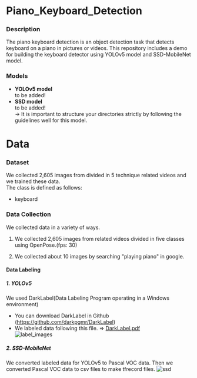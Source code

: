# Piano_Keyboard_Detection
### Description
The piano keyboard detection is an object detection task that detects keyboard on a piano in pictures or videos. This repository includes a demo for building the keyboard detector using YOLOv5 model and SSD-MobileNet model.

### Models
* <b>YOLOv5 model</b><br>
  to be added!<br>
* <b>SSD model</b><br>
  to be added!<br>
  → It is important to structure your directories strictly by following the guidelines well for this model.
 
# Data

### Dataset
We collected 2,605 images from divided in 5 technique related videos and we trained these data.<br>
The class is defined as follows:<br>
* keyboard
 
### Data Collection
We collected data in a variety of ways.<br>
1. We collected 2,605 images from related videos divided in five classes using OpenPose.(fps: 30)<br>

2. We collected about 10 images by searching "playing piano" in google. <br>
#### Data Labeling
##### 1. YOLOv5
We used DarkLabel(Data Labeling Program operating in a Windows environment)
* You can download DarkLabel in Github (https://github.com/darkpgmr/DarkLabel)<br>
* We labeled data following this file. => [DarkLabel.pdf](https://github.com/PSLeon24/Piano_Keyboard_Detection/files/12312493/DarkLabel.pdf) <br>
![label_images](https://github.com/PSLeon24/Piano_Keyboard_Detection/assets/59058869/f3e197ea-039c-4f82-a60c-8f515d4bd32a)
##### 2. SSD-MobileNet
We converted labeled data for YOLOv5 to Pascal VOC data. Then we converted Pascal VOC data to csv files to make tfrecord files.
![ssd](https://github.com/PSLeon24/Piano_Keyboard_Detection/assets/59058869/b9bc7ebc-804f-46fb-8d2e-0428894988cb)
